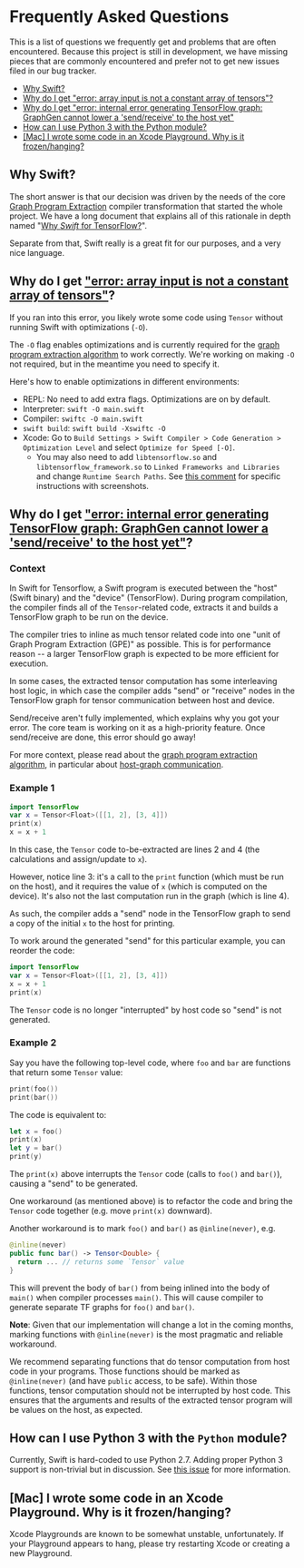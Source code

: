 # Frequently Asked Questions

This is a list of questions we frequently get and problems that are often encountered. 
Because this project is still in development, we have missing pieces that are commonly
encountered and prefer not to get new issues filed in our bug tracker.

* [Why Swift?](#why-swift)
* [Why do I get "error: array input is not a constant array of tensors"?](#why-do-i-get-error-array-input-is-not-a-constant-array-of-tensors)
* [Why do I get "error: internal error generating TensorFlow graph: GraphGen cannot lower a 'send/receive' to the host yet"](#why-do-i-get-error-internal-error-generating-tensorflow-graph-graphgen-cannot-lower-a-sendreceive-to-the-host-yet)
* [How can I use Python 3 with the Python module?](#how-can-i-use-python-3-with-the-python-module)
* [\[Mac\] I wrote some code in an Xcode Playground. Why is it frozen/hanging?](https://github.com/tensorflow/swift/blob/master/FAQ.md#mac-i-wrote-some-code-in-a-xcode-playground-why-is-it-frozenhanging)

## Why Swift?

The short answer is that our decision was driven by the needs of the core [Graph Program
Extraction](docs/GraphProgramExtraction.md) compiler transformation that started the whole
project.  We have a long document that explains all of this rationale in depth named "[Why 
*Swift* for TensorFlow?](docs/WhySwiftForTensorFlow.md)".

Separate from that, Swift really is a great fit for our purposes, and a very nice language.

## Why do I get ["error: array input is not a constant array of tensors"](https://github.com/tensorflow/swift/issues/10)?

If you ran into this error, you likely wrote some code using `Tensor` without running Swift with optimizations (`-O`). 

The `-O` flag enables optimizations and is currently required for the [graph program extraction
algorithm](https://github.com/tensorflow/swift/blob/master/docs/GraphProgramExtraction.md) to work correctly.
We're working on making `-O` not required, but in the meantime you need to specify it.

Here's how to enable optimizations in different environments:

* REPL: No need to add extra flags. Optimizations are on by default. 
* Interpreter: `swift -O main.swift`
* Compiler: `swiftc -O main.swift`
* `swift build`: `swift build -Xswiftc -O`
* Xcode: Go to `Build Settings > Swift Compiler > Code Generation > Optimization Level` and select `Optimize for Speed [-O]`.
  * You may also need to add `libtensorflow.so` and `libtensorflow_framework.so` to `Linked Frameworks and Libraries` and change `Runtime Search Paths`.
    See [this comment](https://github.com/tensorflow/swift/issues/10#issuecomment-385167803) for specific instructions with screenshots.

## Why do I get ["error: internal error generating TensorFlow graph: GraphGen cannot lower a 'send/receive' to the host yet"](https://github.com/tensorflow/swift/issues/8)?

### Context

In Swift for Tensorflow, a Swift program is executed between the "host" (Swift binary) and the "device" (TensorFlow).
During program compilation, the compiler finds all of the `Tensor`-related code, extracts it and builds a TensorFlow graph to be run on the device. 

The compiler tries to inline as much tensor related code into one "unit of Graph Program Extraction (GPE)" as possible. This is for performance reason -- a larger TensorFlow graph is expected to be more efficient for execution.

In some cases, the extracted tensor computation has some interleaving host logic, in which case the compiler adds "send" or "receive" nodes in the TensorFlow graph for tensor communication between host and device.

Send/receive aren't fully implemented, which explains why you got your error. The core team is working on it as a high-priority feature. Once send/receive are done, this error should go away!

For more context, please read about the [graph program extraction algorithm](https://github.com/tensorflow/swift/blob/master/docs/GraphProgramExtraction.md),
in particular about [host-graph communication](https://github.com/tensorflow/swift/blob/master/docs/GraphProgramExtraction.md#adding-hostgraph-communication).

### Example 1

```swift
import TensorFlow
var x = Tensor<Float>([[1, 2], [3, 4]])
print(x)
x = x + 1
```
In this case, the `Tensor` code to-be-extracted are lines 2 and 4 (the calculations and assign/update to `x`).

However, notice line 3: it's a call to the `print` function (which must be run on the host), and it requires the value of `x` (which is computed on the device). It's also not the last computation run in the graph (which is line 4).

As such, the compiler adds a "send" node in the TensorFlow graph to send a copy of the initial `x` to the host for printing.

To work around the generated "send" for this particular example, you can reorder the code:

```swift
import TensorFlow
var x = Tensor<Float>([[1, 2], [3, 4]])
x = x + 1
print(x)
```

The `Tensor` code is no longer "interrupted" by host code so "send" is not
generated.

### Example 2

Say you have the following top-level code, where `foo` and `bar` are functions
that return some `Tensor` value:
```swift
print(foo())
print(bar())
```

The code is equivalent to:
```swift
let x = foo()
print(x)
let y = bar()
print(y)
```

The `print(x)` above interrupts the `Tensor` code (calls to `foo()` and
`bar()`), causing a "send" to be generated.

One workaround (as mentioned above) is to refactor the code and bring the
`Tensor` code together (e.g. move `print(x)` downward).

Another workaround is to mark `foo()` and `bar()` as `@inline(never)`, e.g.

```swift
@inline(never)
public func bar() -> Tensor<Double> {
  return ... // returns some `Tensor` value
}
```

This will prevent the body of `bar()` from being inlined into the body of
`main()` when compiler processes `main()`. This will cause compiler to generate
separate TF graphs for `foo()` and `bar()`.

**Note**: Given that our implementation will change a lot in the coming months,
marking functions with `@inline(never)` is the most pragmatic and reliable
workaround.

We recommend separating functions that do tensor computation from host code in
your programs. Those functions should be marked as `@inline(never)` (and have
`public` access, to be safe). Within those functions, tensor computation should
not be interrupted by host code. This ensures that the arguments and results of
the extracted tensor program will be values on the host, as expected.

## How can I use Python 3 with the `Python` module?

Currently, Swift is hard-coded to use Python 2.7.
Adding proper Python 3 support is non-trivial but in discussion.
See [this issue](https://github.com/tensorflow/swift/issues/13) for more information.

## [Mac] I wrote some code in an Xcode Playground. Why is it frozen/hanging?

Xcode Playgrounds are known to be somewhat unstable, unfortunately.
If your Playground appears to hang, please try restarting Xcode or creating a new Playground.

